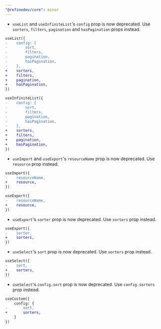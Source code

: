 ```yaml
---
"@refinedev/core": minor
---
```


-   `useList` and `useInfiniteList`'s `config` prop is now deprecated. Use `sorters`, `filters`, `pagination` and `hasPagination` props instead.

```diff
useList({
-    config: {
-        sort,
-        filters,
-        pagination,
-        hasPagination,
-    },
+    sorters,
+    filters,
+    pagination,
+    hasPagination,
})

useInfiniteList({
-    config: {
-        sort,
-        filters,
-        pagination,
-        hasPagination,
-    },
+    sorters,
+    filters,
+    pagination,
+    hasPagination,
})
```

-   `useImport` and `useExport`'s `resourceName` prop is now deprecated. Use `resource` prop instead.

```diff
useImport({
-    resourceName,
+    resource,
})

useExport({
-    resourceName,
+    resource,
})
```

-   `useExport`'s `sorter` prop is now deprecated. Use `sorters` prop instead.

```diff
useExport({
-    sorter,
+    sorters,
})
```

-   `useSelect`'s `sort` prop is now deprecated. Use `sorters` prop instead.

```diff
useSelect({
-    sort,
+    sorters,
})
```

-   `useSelect`'s `config.sort` prop is now deprecated. Use `config.sorters` prop instead.

```diff
useCustom({
    config: {
-       sort,
+       sorters,
    }
})
```
